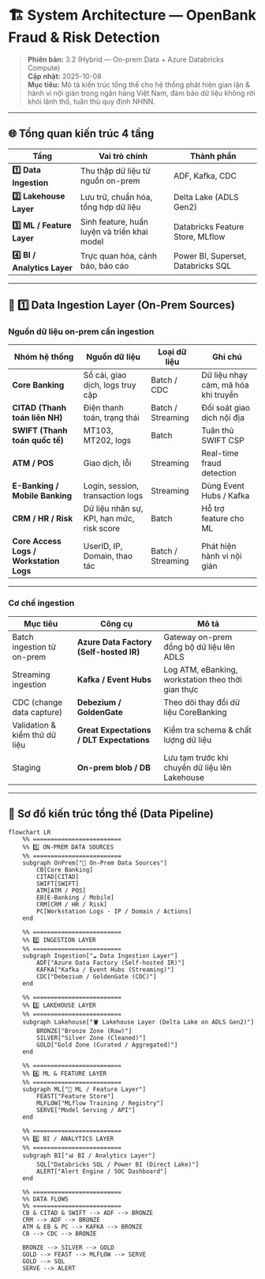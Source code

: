 # 🏗️ System Architecture — OpenBank Fraud & Risk Detection

> **Phiên bản:** 3.2 (Hybrid — On-prem Data + Azure Databricks Compute)  
> **Cập nhật:** 2025-10-08  
> **Mục tiêu:** Mô tả kiến trúc tổng thể cho hệ thống phát hiện gian lận & hành vi nội gián trong ngân hàng Việt Nam, đảm bảo dữ liệu không rời khỏi lãnh thổ, tuân thủ quy định NHNN.

---

## 🌐 Tổng quan kiến trúc 4 tầng

| Tầng | Vai trò chính | Thành phần |
|------|----------------|-------------|
| **1️⃣ Data Ingestion** | Thu thập dữ liệu từ nguồn on-prem | ADF, Kafka, CDC |
| **2️⃣ Lakehouse Layer** | Lưu trữ, chuẩn hóa, tổng hợp dữ liệu | Delta Lake (ADLS Gen2) |
| **3️⃣ ML / Feature Layer** | Sinh feature, huấn luyện và triển khai model | Databricks Feature Store, MLflow |
| **4️⃣ BI / Analytics Layer** | Trực quan hóa, cảnh báo, báo cáo | Power BI, Superset, Databricks SQL |

---

## 🧱 1️⃣ Data Ingestion Layer (On-Prem Sources)

### **Nguồn dữ liệu on-prem cần ingestion**

| Nhóm hệ thống | Nguồn dữ liệu | Loại dữ liệu | Ghi chú |
|----------------|----------------|---------------|----------|
| **Core Banking** | Sổ cái, giao dịch, logs truy cập | Batch / CDC | Dữ liệu nhạy cảm, mã hóa khi truyền |
| **CITAD (Thanh toán liên NH)** | Điện thanh toán, trạng thái | Batch / Streaming | Đối soát giao dịch nội địa |
| **SWIFT (Thanh toán quốc tế)** | MT103, MT202, logs | Batch | Tuân thủ SWIFT CSP |
| **ATM / POS** | Giao dịch, lỗi | Streaming | Real-time fraud detection |
| **E-Banking / Mobile Banking** | Login, session, transaction logs | Streaming | Dùng Event Hubs / Kafka |
| **CRM / HR / Risk** | Dữ liệu nhân sự, KPI, hạn mức, risk score | Batch | Hỗ trợ feature cho ML |
| **Core Access Logs / Workstation Logs** | UserID, IP, Domain, thao tác | Batch / Streaming | Phát hiện hành vi nội gián |

---

### **Cơ chế ingestion**

| Mục tiêu | Công cụ | Mô tả |
|-----------|----------|-------|
| Batch ingestion từ on-prem | **Azure Data Factory (Self-hosted IR)** | Gateway on-prem đồng bộ dữ liệu lên ADLS |
| Streaming ingestion | **Kafka / Event Hubs** | Log ATM, eBanking, workstation theo thời gian thực |
| CDC (change data capture) | **Debezium / GoldenGate** | Theo dõi thay đổi dữ liệu CoreBanking |
| Validation & kiểm thử dữ liệu | **Great Expectations / DLT Expectations** | Kiểm tra schema & chất lượng dữ liệu |
| Staging | **On-prem blob / DB** | Lưu tạm trước khi chuyển dữ liệu lên Lakehouse |

---

## 🧩 Sơ đồ kiến trúc tổng thể (Data Pipeline)

```mermaid
flowchart LR
    %% =========================
    %% 1️⃣ ON-PREM DATA SOURCES
    %% =========================
    subgraph OnPrem["🏢 On-Prem Data Sources"]
        CB[Core Banking]
        CITAD[CITAD]
        SWIFT[SWIFT]
        ATM[ATM / POS]
        EB[E-Banking / Mobile]
        CRM[CRM / HR / Risk]
        PC[Workstation Logs - IP / Domain / Actions]
    end

    %% =========================
    %% 2️⃣ INGESTION LAYER
    %% =========================
    subgraph Ingestion["☁️ Data Ingestion Layer"]
        ADF["Azure Data Factory (Self-hosted IR)"]
        KAFKA["Kafka / Event Hubs (Streaming)"]
        CDC["Debezium / GoldenGate (CDC)"]
    end

    %% =========================
    %% 3️⃣ LAKEHOUSE LAYER
    %% =========================
    subgraph Lakehouse["🪣 Lakehouse Layer (Delta Lake on ADLS Gen2)"]
        BRONZE["Bronze Zone (Raw)"]
        SILVER["Silver Zone (Cleaned)"]
        GOLD["Gold Zone (Curated / Aggregated)"]
    end

    %% =========================
    %% 4️⃣ ML & FEATURE LAYER
    %% =========================
    subgraph ML["🤖 ML / Feature Layer"]
        FEAST["Feature Store"]
        MLFLOW["MLflow Training / Registry"]
        SERVE["Model Serving / API"]
    end

    %% =========================
    %% 5️⃣ BI / ANALYTICS LAYER
    %% =========================
    subgraph BI["📊 BI / Analytics Layer"]
        SQL["Databricks SQL / Power BI (Direct Lake)"]
        ALERT["Alert Engine / SOC Dashboard"]
    end

    %% =========================
    %% DATA FLOWS
    %% =========================
    CB & CITAD & SWIFT --> ADF --> BRONZE
    CRM --> ADF --> BRONZE
    ATM & EB & PC --> KAFKA --> BRONZE
    CB --> CDC --> BRONZE

    BRONZE --> SILVER --> GOLD
    GOLD --> FEAST --> MLFLOW --> SERVE
    GOLD --> SQL
    SERVE --> ALERT
